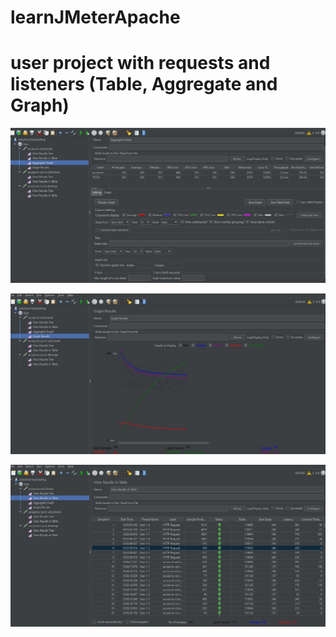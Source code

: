 # learnJMeterApache
# user project with requests and listeners (Table, Aggregate and Graph)

![Aggregate Graph](https://github.com/Tudor7777/learnJMeterApache/blob/main/Capturejmeter.JPG)

![Graph Results](https://github.com/Tudor7777/learnJMeterApache/blob/main/jmeter%20screen.JPG)

![View Results in Table](https://github.com/Tudor7777/learnJMeterApache/blob/main/screen%20jmeter%202.JPG)
